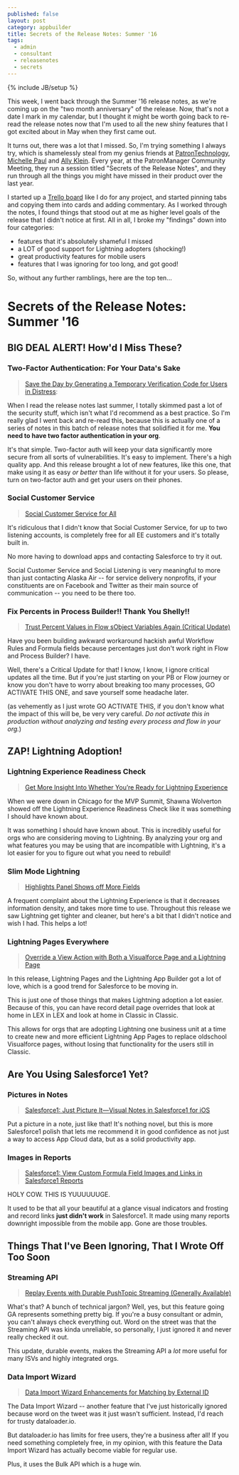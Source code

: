 ```yaml
---
published: false
layout: post
category: appbuilder
title: Secrets of the Release Notes: Summer '16
tags:
  - admin
  - consultant
  - releasenotes
  - secrets
---
```


{% include JB/setup %}


This week, I went back through the Summer '16 release notes, as we're coming up on the "two month anniversary" of the release. Now, that's not a date I mark in my calendar, but I thought it might be worth going back to re-read the release notes now that I'm used to all the new shiny features that I got excited about in May when they first came out. 

It turns out, there was a lot that I missed. So, I'm trying something I always try, which is shamelessly steal from my genius friends at [PatronTechnology](http://patrontechnology.com), [Michelle Paul](http://twitter.com/fuzzydinosaur) and [Ally Klein](http://twitter.com/nyalli). Every year, at the PatronManager Community Meeting, they run a session titled "Secrets of the Release Notes", and they run through all the things you might have missed in their product over the last year. 

I started up a [Trello board](https://trello.com/b/HZ6xCfd0/secrets-of-the-release-notes-summer-16) like I do for any project, and started pinning tabs and copying them into cards and adding commentary. As I worked through the notes, I found things that stood out at me as higher level goals of the release that I didn't notice at first. All in all, I broke my "findings" down into four categories: 

- features that it's absolutely shameful I missed
- a LOT of good support for Lightning adopters (shocking!)
- great productivity features for mobile users
- features that I was ignoring for too long, and got good!

So, without any further ramblings, here are the top ten...

# Secrets of the Release Notes: Summer '16

## BIG DEAL ALERT! How'd I Miss These?

### Two-Factor Authentication: For Your Data's Sake

> [Save the Day by Generating a Temporary Verification Code for Users in Distress](https://releasenotes.docs.salesforce.com/en-us/summer16/release-notes/rn_security_auth_temp_codes.htm#rn_security_auth_temp_codes):

When I read the release notes last summer, I totally skimmed past a lot of the security stuff, which isn't what I'd recommend as a best practice. So I'm really glad I went back and re-read this, because this is actually one of a series of notes in this batch of release notes that solidified it for me. **You need to have two factor authentication in your org**.

It's that simple. Two-factor auth will keep your data significantly more secure from all sorts of vulnerabilities. It's easy to implement. There's a high quality app. And this release brought a lot of new features, like this one, that make using it as easy *or better* than life without it for your users. So please, turn on two-factor auth and get your users on their phones. 

### Social Customer Service

> [Social Customer Service for All](https://releasenotes.docs.salesforce.com/en-us/summer16/release-notes/rn_social_customer_service_default.htm)

It's ridiculous that I didn't know that Social Customer Service, for up to two listening accounts, is completely free for all EE customers and it's totally built in.

No more having to download apps and contacting Salesforce to try it out. 

Social Customer Service and Social Listening is very meaningful to more than just contacting Alaska Air -- for service delivery nonprofits, if your constituents are on Facebook and Twitter as their main source of communication -- you need to be there too.

### Fix Percents in Process Builder!! Thank You Shelly!!

> [Trust Percent Values in Flow sObject Variables Again (Critical Update)](https://releasenotes.docs.salesforce.com/en-us/summer16/release-notes/rn_forcecom_flow_percentage.htm)

Have you been building awkward workaround hackish awful Workflow Rules and Formula fields because percentages just don't work right in Flow and Process Builder? I have. 

Well, there's a Critical Update for that! I know, I know, I ignore critical updates all the time. But if you're just starting on your PB or Flow journey or know you don't have to worry about breaking too many processes, GO ACTIVATE THIS ONE, and save yourself some headache later.

(as vehemently as I just wrote GO ACTIVATE THIS, if you don't know what the impact of this will be, be very very careful. *Do not activate this in production without analyzing and testing every process and flow in your org.*)

## ZAP! Lightning Adoption!

### Lightning Experience Readiness Check

> [Get More Insight Into Whether You’re Ready for Lightning Experience](https://releasenotes.docs.salesforce.com/en-us/summer16/release-notes/rn_general_lex_readiness_check.htm#ren_general_lex_readiness_check)

When we were down in Chicago for the MVP Summit, Shawna Wolverton showed off the Lightning Experience Readiness Check like it was something I should have known about.

It was something I should have known about. This is incredibly useful for orgs who are considering moving to Lightning. By analyzing your org and what features you may be using that are incompatible with Lightning, it's a lot easier for you to figure out what you need to rebuild!


### Slim Mode Lightning

> [Highlights Panel Shows off More Fields](https://releasenotes.docs.salesforce.com/en-us/summer16/release-notes/rn_sales_productivity_highlights_panel.htm#rn_sales_productivity_highlights_panel)

A frequent complaint about the Lightning Experience is that it decreases information density, and takes more time to use. Throughout this release we saw Lightning get tighter and cleaner, but here's a bit that I didn't notice and wish I had. This helps a lot!

### Lightning Pages Everywhere

> [Override a View Action with Both a Visualforce Page and a Lightning Page](https://releasenotes.docs.salesforce.com/en-us/summer16/release-notes/rn_forcecom_general_action_overrides.htm)

In this release, Lightning Pages and the Lightning App Builder got a lot of love, which is a good trend for Salesforce to be moving in. 

This is just one of those things that makes Lightning adoption a lot easier. Because of this, you can have record detail page overrides that look at home in LEX in LEX and look at home in Classic in Classic. 

This allows for orgs that are adopting Lightning one business unit at a time to create new and more efficient Lightning App Pages to replace oldschool Visualforce pages, without losing that functionality for the users still in Classic.

## Are You Using Salesforce1 Yet?

### Pictures in Notes

> [Salesforce1: Just Picture It—Visual Notes in Salesforce1 for iOS](https://releasenotes.docs.salesforce.com/en-us/summer16/release-notes/rn_mobile_s1_newfeat_notes_add_images.htm)

Put a picture in a note, just like that! It's nothing novel, but this is more Salesforce1 polish that lets me recommend it in good confidence as not just a way to access App Cloud data, but as a solid productivity app.

### Images in Reports

> [Salesforce1: View Custom Formula Field Images and Links in Salesforce1 Reports](https://releasenotes.docs.salesforce.com/en-us/summer16/release-notes/rn_mobile_s1_otherfeat_reportsdashboards_custom_field_support.htm)

HOLY COW. THIS IS YUUUUUUGE. 

It used to be that all your beautiful at a glance visual indicators and frosting and record links **just didn't work** in Salesforce1. It made using many reports downright impossible from the mobile app. Gone are those troubles.

## Things That I've Been Ignoring, That I Wrote Off Too Soon

### Streaming API

> [Replay Events with Durable PushTopic Streaming (Generally Available)](https://releasenotes.docs.salesforce.com/en-us/summer16/release-notes/rn_api_streaming_classic_replay.htm)

What's that? A bunch of technical jargon? Well, yes, but this feature going GA represents something pretty big. If you're a busy consultant or admin, you can't always check everything out. Word on the street was that the Streaming API was kinda unreliable, so personally, I just ignored it and never really checked it out.

This update, durable events, makes the Streaming API a *lot* more useful for many ISVs and highly integrated orgs.

### Data Import Wizard

> [Data Import Wizard Enhancements for Matching by External ID](https://releasenotes.docs.salesforce.com/en-us/summer16/release-notes/rn_forcecom_data_diw_match_by_external_id.htm)

The Data Import Wizard -- another feature that I've just historically ignored because word on the tweet was it just wasn't sufficient. Instead, I'd reach for trusty dataloader.io.

But dataloader.io has limits for free users, they're a business after all! If you need something completely free, in my opinion, with this feature the Data Import Wizard has actually become viable for regular use. 

Plus, it uses the Bulk API which is a huge win. 
